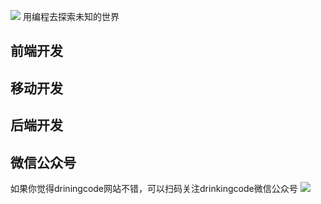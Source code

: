 ![](https://github.com/drinkingcode/drinkingcode-website/blob/master/images/drinkingcode.jpg) 用编程去探索未知的世界



## 前端开发









## 移动开发







## 后端开发





## 微信公众号
如果你觉得driningcode网站不错，可以扫码关注drinkingcode微信公众号
![](https://github.com/drinkingcode/drinkingcode-website/blob/master/images/drinkingcode.jpg)
